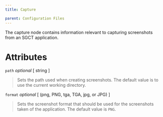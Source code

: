```yaml
---
title: Capture

parent: Configuration Files
---
```


The capture node contains information relevant to capturing screenshots from an SGCT application. 

# Attributes
`path` *optional* \[ string \]
 > Sets the path used when creating screenshots.  The default value is to use the current working directory.

`format` *optional* \[ (png, PNG, tga, TGA, jpg, or JPG) \]
 > Sets the screenshot format that should be used for the screenshots taken of the application.  The default value is `PNG`.
